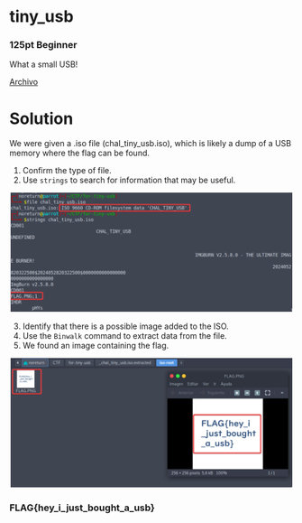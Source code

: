 # tiny_usb
### 125pt Beginner

What a small USB!

[Archivo](../files/for-tiny-usb.zip)

# Solution

We were given a .iso file (chal_tiny_usb.iso), which is likely a dump of a USB memory where the flag can be found.

1. Confirm the type of file.
2. Use `strings` to search for information that may be useful.

<p align="center">
  <img src="../../Imagenes/wkTeIFO2OK.png" width="500" alt="Initial Steps">
</p>

3. Identify that there is a possible image added to the ISO.
4. Use the `Binwalk` command to extract data from the file.
5. We found an image containing the flag.

<p align="center">
  <img src="../../Imagenes/2FdxLXUSmZ.png" width="500" alt="Flag">
</p>

### FLAG{hey_i_just_bought_a_usb}
